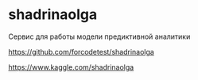 # shadrinaolga
Сервис для работы модели предиктивной аналитики

https://github.com/forcodetest/shadrinaolga

https://www.kaggle.com/shadrinaolga

